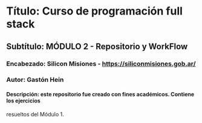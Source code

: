 # Título: Curso de programación full stack
## Subtítulo: MÓDULO 2 - Repositorio y WorkFlow
### Encabezado: Silicon Misiones - https://siliconmisiones.gob.ar/
### Autor: Gastón Hein
#### Descripción: este repositorio fue creado con fines académicos. Contiene los ejercicios
resueltos del Módulo 1.


